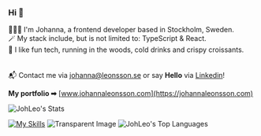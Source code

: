 ### Hi 👋


 🧑🏻‍💻 I'm Johanna, a frontend developer based in Stockholm, Sweden.\
 🪄 My stack include, but is not limited to: TypeScript & React. \
 🌲 I like fun tech, running in the woods, cold drinks and crispy croissants.\
 \
\
📬 Contact me via johanna@leonsson.se or say **Hello** via [Linkedin](https://www.linkedin.com/in/johannaleonsson/)!

**My portfolio ➡**  [www.johannaleonsson.com](https://johannaleonsson.com)


![JohLeo's Stats](https://github-readme-stats.vercel.app/api?username=JohLeo&bg_color=95,fff,E9E1D9&title_color=233D2B&text_color=233D2B&show_icons=true&icon_color=F6CFDC&hide_border=true&count_private=true) 

[![My Skills](https://skillicons.dev/icons?i=js,html,css,react,redux,ts,git,mongodb,nodejs,webpack,postman,gcp,vscode,netlify,stackoverflow,ai,ps,figma&theme=light&perline=6)](https://skillicons.dev)
![Transparent Image](https://placehold.co/20x40/fff/fff) <!-- Replace with a transparent image URL or use a transparent image placeholder service -->
![JohLeo's Top Languages](https://github-readme-stats.vercel.app/api/top-langs/?username=JohLeo&bg_color=90,fff,E9E1D9&title_color=233D2B&text_color=233D2B&show_icons=true&hide_border=true&layout=compact)

